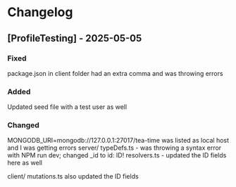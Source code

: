 # Changelog

## [ProfileTesting] - 2025-05-05
### Fixed
package.json in client folder had an extra comma and was throwing errors 

### Added
Updated seed file with a test user as well 


### Changed
MONGODB_URI=mongodb://127.0.0.1:27017/tea-time
was listed as local host and I was getting errors 
server/ 
typeDefs.ts - was throwing a syntax error with NPM run dev; changed _id to id: ID!
resolvers.ts   - updated the ID fields here as well 

client/
mutations.ts also updated the ID fields 


